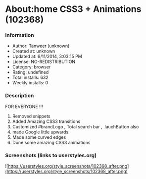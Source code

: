 # About:home CSS3 + Animations (102368)

### Information
- Author: Tanweer (unknown)
- Created at: unknown
- Updated at: 6/11/2014, 3:03:15 PM
- License: NO-REDISTRIBUTION
- Category: browser
- Rating: undefined
- Total installs: 632
- Weekly installs: 0


### Description
FOR EVERYONE !!!

1. Removed snippets
2. Added Amazing CSS3 transitions
3. Customized #brandLogo , Total search bar , .lauchButton also
4. made Google little upwards.
5. Made some curved edges
6. Done some amazing CSS3 animations


### Screenshots (links to userstyles.org)
![https://userstyles.org/style_screenshots/102368_after.png](https://userstyles.org/style_screenshots/102368_after.png)


